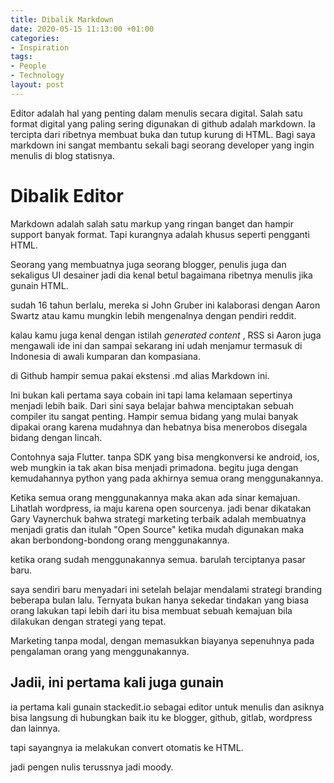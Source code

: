 ```yaml
---
title: Dibalik Markdown
date: 2020-05-15 11:13:00 +01:00
categories:
- Inspiration
tags:
- People
- Technology
layout: post
---
```


Editor adalah hal yang penting dalam menulis secara digital. Salah satu format digital yang paling sering digunakan di github adalah markdown. Ia tercipta dari ribetnya membuat buka dan tutup kurung di HTML. Bagi saya markdown ini sangat membantu sekali bagi seorang developer yang ingin menulis di blog statisnya.

<!-- more -->

# Dibalik Editor

Markdown adalah salah satu markup yang ringan banget dan hampir support banyak format. Tapi kurangnya adalah khusus seperti pengganti HTML.

Seorang yang membuatnya juga seorang blogger, penulis juga dan sekaligus UI desainer jadi dia kenal betul bagaimana ribetnya menulis jika gunain HTML.

sudah 16 tahun berlalu, mereka si John Gruber ini kalaborasi dengan Aaron Swartz atau kamu mungkin lebih mengenalnya dengan pendiri reddit.

kalau kamu juga kenal dengan istilah *generated content* , RSS si Aaron juga mengawali ide ini dan sampai sekarang ini udah menjamur termasuk di Indonesia di awali kumparan dan kompasiana.

di Github hampir semua pakai ekstensi .md alias Markdown ini.

Ini bukan kali pertama saya cobain ini tapi lama kelamaan sepertinya menjadi lebih baik. Dari sini saya belajar bahwa menciptakan sebuah compiler itu sangat penting. Hampir semua bidang yang mulai banyak dipakai orang karena mudahnya dan hebatnya bisa menerobos disegala bidang dengan lincah.

Contohnya saja Flutter. tanpa SDK yang bisa mengkonversi ke android, ios, web mungkin ia tak akan bisa menjadi primadona. begitu juga dengan kemudahannya python yang pada akhirnya semua orang menggunakannya.

Ketika semua orang menggunakannya maka akan ada sinar kemajuan. Lihatlah wordpress, ia maju karena open sourcenya. jadi benar dikatakan Gary Vaynerchuk bahwa strategi marketing terbaik adalah membuatnya menjadi gratis dan itulah "Open Source" ketika mudah digunakan maka akan berbondong-bondong orang menggunakannya.

ketika orang sudah menggunakannya semua. barulah terciptanya pasar baru.

saya sendiri baru menyadari ini setelah belajar mendalami strategi branding beberapa bulan lalu. Ternyata bukan hanya sekedar tindakan yang biasa orang lakukan tapi lebih dari itu bisa membuat sebuah kemajuan bila dilakukan dengan strategi yang tepat.

Marketing tanpa modal, dengan memasukkan biayanya sepenuhnya pada pengalaman orang yang menggunakannya.

## Jadii, ini pertama kali juga gunain

ia pertama kali gunain stackedit.io sebagai editor untuk menulis dan asiknya bisa langsung di hubungkan baik itu ke blogger, github, gitlab, wordpress dan lainnya.

tapi sayangnya ia melakukan convert otomatis ke HTML.

jadi pengen nulis terussnya jadi moody.